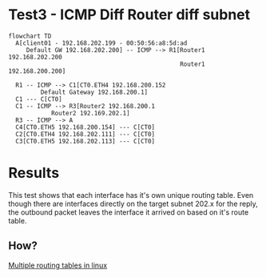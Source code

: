 # Test3 - ICMP Diff Router diff subnet

```mermaid
flowchart TD
  A[client01 - 192.168.202.199 - 00:50:56:a8:5d:ad
     Default GW 192.168.202.200] -- ICMP --> R1[Router1 192.168.202.200
                                                Router1 192.168.200.200]

  R1 -- ICMP --> C1[CT0.ETH4 192.168.200.152
         Default Gateway 192.168.200.1]
  C1 --- C[CT0]
  C1 -- ICMP --> R3[Router2 192.168.200.1
            Router2 192.169.202.1]
  R3 -- ICMP --> A
  C4[CT0.ETH5 192.168.200.154] --- C[CT0]
  C2[CT0.ETH4 192.168.202.111] --- C[CT0]
  C3[CT0.ETH5 192.168.202.113] --- C[CT0]

```

# Results

This test shows that each interface has it's own unique routing table.  Even though there are interfaces directly on the target subnet 202.x for the reply, the outbound packet leaves the interface it arrived on based on it's route table. 

## How? 
[Multiple routing tables in linux](https://unix.stackexchange.com/questions/4420/reply-on-same-interface-as-incoming)